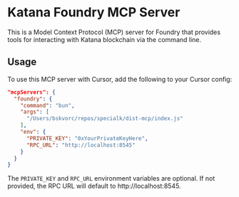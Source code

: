 # Katana Foundry MCP Server

This is a Model Context Protocol (MCP) server for Foundry that provides tools
for interacting with Katana blockchain via the command line.

## Usage

To use this MCP server with Cursor, add the following to your Cursor config:

```json
"mcpServers": {
  "foundry": {
    "command": "bun",
    "args": [
      "/Users/bskvorc/repos/specialk/dist-mcp/index.js"
    ],
    "env": {
      "PRIVATE_KEY": "0xYourPrivateKeyHere",
      "RPC_URL": "http://localhost:8545"
    }
  }
}
```

The `PRIVATE_KEY` and `RPC_URL` environment variables are optional. If not provided,
the RPC URL will default to http://localhost:8545.

